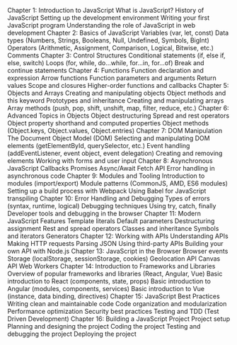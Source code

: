 Chapter 1: Introduction to JavaScript
What is JavaScript?
History of JavaScript
Setting up the development environment
Writing your first JavaScript program
Understanding the role of JavaScript in web development
Chapter 2: Basics of JavaScript
Variables (var, let, const)
Data types (Numbers, Strings, Booleans, Null, Undefined, Symbols, BigInt)
Operators (Arithmetic, Assignment, Comparison, Logical, Bitwise, etc.)
Comments
Chapter 3: Control Structures
Conditional statements (if, else if, else, switch)
Loops (for, while, do...while, for...in, for...of)
Break and continue statements
Chapter 4: Functions
Function declaration and expression
Arrow functions
Function parameters and arguments
Return values
Scope and closures
Higher-order functions and callbacks
Chapter 5: Objects and Arrays
Creating and manipulating objects
Object methods and this keyword
Prototypes and inheritance
Creating and manipulating arrays
Array methods (push, pop, shift, unshift, map, filter, reduce, etc.)
Chapter 6: Advanced Topics in Objects
Object destructuring
Spread and rest operators
Object property shorthand and computed properties
Object methods (Object.keys, Object.values, Object.entries)
Chapter 7: DOM Manipulation
The Document Object Model (DOM)
Selecting and manipulating DOM elements (getElementById, querySelector, etc.)
Event handling (addEventListener, event object, event delegation)
Creating and removing elements
Working with forms and user input
Chapter 8: Asynchronous JavaScript
Callbacks
Promises
Async/Await
Fetch API
Error handling in asynchronous code
Chapter 9: Modules and Tooling
Introduction to modules (import/export)
Module patterns (CommonJS, AMD, ES6 modules)
Setting up a build process with Webpack
Using Babel for JavaScript transpiling
Chapter 10: Error Handling and Debugging
Types of errors (syntax, runtime, logical)
Debugging techniques
Using try, catch, finally
Developer tools and debugging in the browser
Chapter 11: Modern JavaScript Features
Template literals
Default parameters
Destructuring assignment
Rest and spread operators
Classes and inheritance
Symbols and iterators
Generators
Chapter 12: Working with APIs
Understanding APIs
Making HTTP requests
Parsing JSON
Using third-party APIs
Building your own API with Node.js
Chapter 13: JavaScript in the Browser
Browser events
Storage (localStorage, sessionStorage, cookies)
Geolocation API
Canvas API
Web Workers
Chapter 14: Introduction to Frameworks and Libraries
Overview of popular frameworks and libraries (React, Angular, Vue)
Basic introduction to React (components, state, props)
Basic introduction to Angular (modules, components, services)
Basic introduction to Vue (instance, data binding, directives)
Chapter 15: JavaScript Best Practices
Writing clean and maintainable code
Code organization and modularization
Performance optimization
Security best practices
Testing and TDD (Test Driven Development)
Chapter 16: Building a JavaScript Project
Project setup
Planning and designing the project
Coding the project
Testing and debugging the project
Deploying the project
